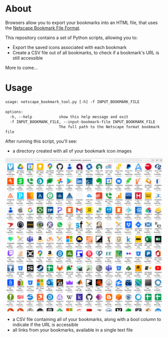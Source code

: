 # About

Browsers allow you to export your bookmarks into an HTML file, that uses the [Netscape Bookmark File Format](https://learn.microsoft.com/en-us/previous-versions/windows/internet-explorer/ie-developer/platform-apis/aa753582(v=vs.85)).

This repository contains a set of Python scripts, allowing you to:

* Export the saved icons associated with each bookmark
* Create a CSV file out of all bookmarks, to check if a bookmark's URL is still accessible

More to come...

# Usage

```
usage: netscape_bookmark_tool.py [-h] -f INPUT_BOOKMARK_FILE

options:
  -h, --help            show this help message and exit
  -f INPUT_BOOKMARK_FILE, --input-bookmark-file INPUT_BOOKMARK_FILE
                        The full path to the Netscape format bookmark file
```

After running this script, you'll see:

* a directory created with all of your bookmark icon images

![icon images example](./docs/browser_bookmark_icon_images.png)

* a CSV file containing all of your bookmarks, along with a bool column to indicate if the URL is accessible
* all links from your bookmarks, available in a single text file